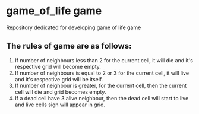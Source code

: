 # game_of_life game
Repository dedicated for developing game of life game 

## The rules of game are as follows:

1) If number of neighbours less than 2 for the current cell, it will die and it's respective grid will become empty.
2) If number of neighbours is equal to 2 or 3 for the current cell, it will live and it's respective grid will be itself.
3) If number of neighbour is greater, for the current cell, then the current cell will die and grid becomes empty.
4) If a dead cell have 3 alive neighbour, then the dead cell will start to live and live cells sign will appear in grid.
